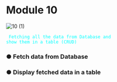 # Module 10



![10 (1)](https://github.com/user-attachments/assets/8beb4aea-c655-4f0d-8a31-07144197476b)



<code style="color : cyan"> Fetching all the data from Database and show them in a table (CRUD)</code>

### ● Fetch data from Database

### ● Display fetched data in a table

